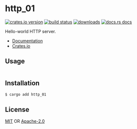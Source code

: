 # http_01
[![crates.io version][1]][2] [![build status][3]][4]
[![downloads][5]][6] [![docs.rs docs][7]][8]

Hello-world HTTP server.

- [Documentation][8]
- [Crates.io][2]

## Usage
```txt
```

## Installation
```sh
$ cargo add http_01
```

## License
[MIT](./LICENSE-MIT) OR [Apache-2.0](./LICENSE-APACHE)

[1]: https://img.shields.io/crates/v/http_01.svg?style=flat-square
[2]: https://crates.io/crates/http_01
[3]: https://img.shields.io/travis/yoshuawuyts/http_01.svg?style=flat-square
[4]: https://travis-ci.org/yoshuawuyts/http_01
[5]: https://img.shields.io/crates/d/http_01.svg?style=flat-square
[6]: https://crates.io/crates/http_01
[7]: https://img.shields.io/badge/docs-latest-blue.svg?style=flat-square
[8]: https://docs.rs/http_01

